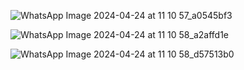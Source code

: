 ![WhatsApp Image 2024-04-24 at 11 10 57_a0545bf3](https://github.com/shivamsavaliya/gemini_app/assets/113916254/09cb280c-b7f3-424a-93d4-773dbda1afa3)

![WhatsApp Image 2024-04-24 at 11 10 58_a2affd1e](https://github.com/shivamsavaliya/gemini_app/assets/113916254/7a63d91b-92ab-4675-ba25-9427b5991a90)

![WhatsApp Image 2024-04-24 at 11 10 58_d57513b0](https://github.com/shivamsavaliya/gemini_app/assets/113916254/ca118ebc-4e9d-45dd-aa79-7bb77c0c304a)
